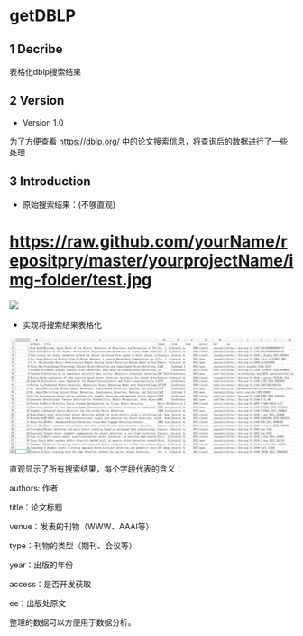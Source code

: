 # getDBLP

## 1 Decribe

表格化dblp搜索结果

## 2 Version
  
- Version 1.0

为了方便查看 https://dblp.org/ 中的论文搜索信息，将查询后的数据进行了一些处理


## 3 Introduction


- 原始搜索结果：(不够直观)
# https://raw.github.com/yourName/repositpry/master/yourprojectName/img-folder/test.jpg
![](https://raw.github.com/yaunsine/getDBLP/blob/master/%E5%BE%AE%E4%BF%A1%E6%88%AA%E5%9B%BE_20221219210844.png)



- 实现将搜索结果表格化

![](https://github.com/yaunsine/getDBLP/blob/master/Snipaste_2022-12-19_21-06-14.png)



直观显示了所有搜索结果，每个字段代表的含义：

authors:   作者

title：论文标题

venue：发表的刊物（WWW、AAAI等）

type：刊物的类型（期刊、会议等）

year：出版的年份

access：是否开发获取

ee：出版处原文



整理的数据可以方便用于数据分析。
